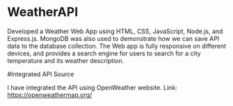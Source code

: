 # WeatherAPI

Developed a Weather Web App using HTML, CSS, JavaScript, Node.js, and Express.js. MongoDB was also used to demonstrate how we can save API data to the database collection.
The Web app is fully responsive on different devices, and provides a search engine for users to search for a city temperature and its weather description.

#Integrated API Source

I have integrated the API using OpenWeather website.
Link: https://openweathermap.org/
